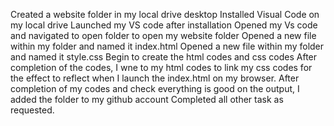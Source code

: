 Created a website folder in my local drive desktop
Installed Visual Code on my local drive
Launched my VS code after installation
Opened my Vs code and navigated to open folder to open my website folder
Opened a new file within my folder and named it index.html
Opened a new file within my folder and named it style.css
Begin to create the html codes and css codes
After completion of the codes, I wne to my html codes to link my css codes for the effect to reflect when I launch the index.html on my browser.
After completion of my codes and check everything is good on the output, I added the folder to my github account
Completed all other task as requested. 
